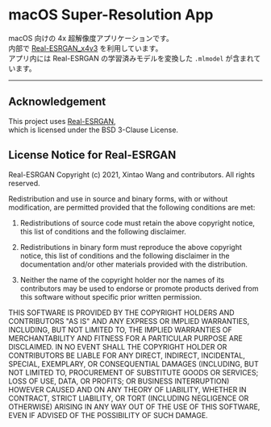 # macOS Super-Resolution App

macOS 向けの 4x 超解像度アプリケーションです。  
内部で [Real-ESRGAN_x4v3](https://github.com/xinntao/Real-ESRGAN) を利用しています。  
アプリ内には Real-ESRGAN の学習済みモデルを変換した `.mlmodel` が含まれています。

---

## Acknowledgement

This project uses [Real-ESRGAN](https://github.com/xinntao/Real-ESRGAN),  
which is licensed under the BSD 3-Clause License.

## License Notice for Real-ESRGAN

Real-ESRGAN
Copyright (c) 2021, Xintao Wang and contributors.
All rights reserved.

Redistribution and use in source and binary forms, with or without
modification, are permitted provided that the following conditions are met:

1. Redistributions of source code must retain the above copyright notice, this
   list of conditions and the following disclaimer.

2. Redistributions in binary form must reproduce the above copyright notice,
   this list of conditions and the following disclaimer in the documentation
   and/or other materials provided with the distribution.

3. Neither the name of the copyright holder nor the names of its
   contributors may be used to endorse or promote products derived from
   this software without specific prior written permission.

THIS SOFTWARE IS PROVIDED BY THE COPYRIGHT HOLDERS AND CONTRIBUTORS "AS IS"
AND ANY EXPRESS OR IMPLIED WARRANTIES, INCLUDING, BUT NOT LIMITED TO, THE
IMPLIED WARRANTIES OF MERCHANTABILITY AND FITNESS FOR A PARTICULAR PURPOSE ARE
DISCLAIMED. IN NO EVENT SHALL THE COPYRIGHT HOLDER OR CONTRIBUTORS BE LIABLE
FOR ANY DIRECT, INDIRECT, INCIDENTAL, SPECIAL, EXEMPLARY, OR CONSEQUENTIAL
DAMAGES (INCLUDING, BUT NOT LIMITED TO, PROCUREMENT OF SUBSTITUTE GOODS OR
SERVICES; LOSS OF USE, DATA, OR PROFITS; OR BUSINESS INTERRUPTION) HOWEVER
CAUSED AND ON ANY THEORY OF LIABILITY, WHETHER IN CONTRACT, STRICT LIABILITY,
OR TORT (INCLUDING NEGLIGENCE OR OTHERWISE) ARISING IN ANY WAY OUT OF THE USE
OF THIS SOFTWARE, EVEN IF ADVISED OF THE POSSIBILITY OF SUCH DAMAGE.
